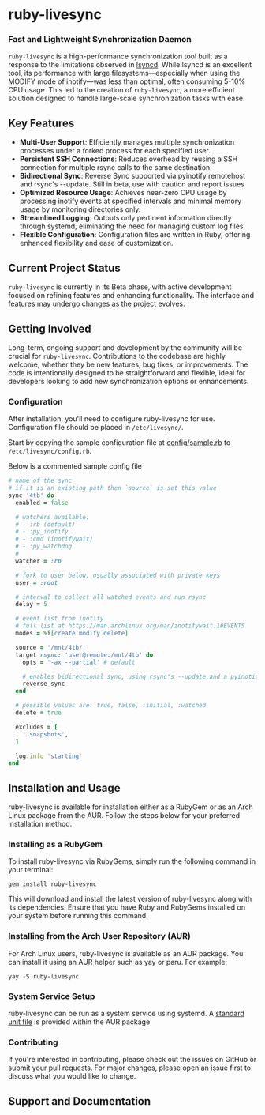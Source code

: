 # ruby-livesync
### Fast and Lightweight Synchronization Daemon

`ruby-livesync` is a high-performance synchronization tool built as a response to the limitations observed in [lsyncd](https://github.com/lsyncd/lsyncd).
While lsyncd is an excellent tool, its performance with large filesystems—especially when using the MODIFY mode of inotify—was less than optimal, often consuming 5-10% CPU usage.
This led to the creation of `ruby-livesync`, a more efficient solution designed to handle large-scale synchronization tasks with ease.

## Key Features

- **Multi-User Support**: Efficiently manages multiple synchronization processes under a forked process for each specified user.
- **Persistent SSH Connections**: Reduces overhead by reusing a SSH connection for multiple rsync calls to the same destination.
- **Bidirectional Sync**: Reverse Sync supported via pyinotify remotehost and rsync's --update. Still in beta, use with caution and report issues
- **Optimized Resource Usage**: Achieves near-zero CPU usage by processing inotify events at specified intervals and minimal memory usage by monitoring directories only.
- **Streamlined Logging**: Outputs only pertinent information directly through systemd, eliminating the need for managing custom log files.
- **Flexible Configuration**: Configuration files are written in Ruby, offering enhanced flexibility and ease of customization.

## Current Project Status

`ruby-livesync` is currently in its Beta phase, with active development focused on refining features and enhancing functionality.
The interface and features may undergo changes as the project evolves.

## Getting Involved

Long-term, ongoing support and development by the community will be crucial for `ruby-livesync`.
Contributions to the codebase are highly welcome, whether they be new features, bug fixes, or improvements.
The code is intentionally designed to be straightforward and flexible, ideal for developers looking to add new synchronization options or enhancements.

### Configuration
After installation, you'll need to configure ruby-livesync for use. Configuration file should be placed in `/etc/livesync/`.

Start by copying the sample configuration file at [config/sample.rb](config/sample.rb) to `/etc/livesync/config.rb`.

Below is a commented sample config file
```ruby
# name of the sync
# if it is an existing path then `source` is set this value
sync '4tb' do
  enabled = false

  # watchers available:
  # - :rb (default)
  # - :py_inotify
  # - :cmd (inotifywait)
  # - :py_watchdog
  #
  watcher = :rb

  # fork to user below, usually associated with private keys 
  user = :root

  # interval to collect all watched events and run rsync
  delay = 5

  # event list from inotify
  # full list at https://man.archlinux.org/man/inotifywait.1#EVENTS
  modes = %i[create modify delete]

  source = '/mnt/4tb/'
  target rsync: 'user@remote:/mnt/4tb' do
    opts = '-ax --partial' # default

    # enables bidirectional sync, using rsync's --update and a pyinotify based watcher
    reverse_sync
  end

  # possible values are: true, false, :initial, :watched
  delete = true

  excludes = [
    '.snapshots',
  ]

  log.info 'starting'
end
```

## Installation and Usage

ruby-livesync is available for installation either as a RubyGem or as an Arch Linux package from the AUR. Follow the steps below for your preferred installation method.

### Installing as a RubyGem
To install ruby-livesync via RubyGems, simply run the following command in your terminal:
```
gem install ruby-livesync
```
This will download and install the latest version of ruby-livesync along with its dependencies. Ensure that you have Ruby and RubyGems installed on your system before running this command.

### Installing from the Arch User Repository (AUR)
For Arch Linux users, ruby-livesync is available as an AUR package. You can install it using an AUR helper such as yay or paru. For example:
```
yay -S ruby-livesync
```

### System Service Setup
ruby-livesync can be run as a system service using systemd. A [standard unit file](livesync.service) is provided within the AUR package

### Contributing

If you're interested in contributing, please check out the issues on GitHub or submit your pull requests.
For major changes, please open an issue first to discuss what you would like to change.

## Support and Documentation

